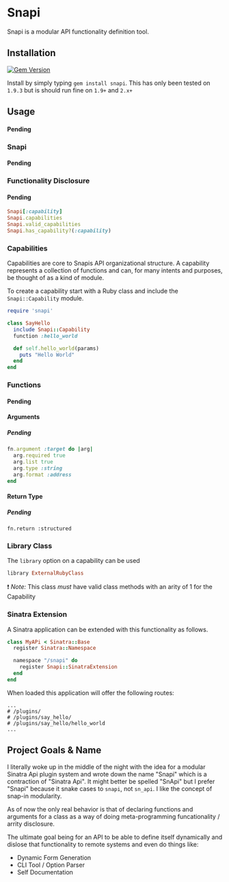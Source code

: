 # Snapi

Snapi is a modular API functionality definition tool.

## Installation

[![Gem Version](https://badge.fury.io/rb/snapi.png)](http://badge.fury.io/rb/snapi)

Install by simply typing `gem install snapi`. This has only been tested on
`1.9.3` but is should run fine on `1.9+` and `2.x+`

## Usage

#### Pending

### Snapi

#### Pending

### Functionality Disclosure

#### Pending

```ruby
Snapi[:capability]
Snapi.capabilities
Snapi.valid_capabilities
Snapi.has_capability?(:capability)
```

### Capabilities

Capabilities are core to Snapis API organizational structure. A capability
represents a collection of functions and can, for many intents and purposes, be
thought of as a kind of module.

To create a capability start with a Ruby class and include the
`Snapi::Capability` module.

```ruby
require 'snapi'

class SayHello
  include Snapi::Capability
  function :hello_world

  def self.hello_world(params)
    puts "Hello World"
  end
end
```

### Functions

#### Pending

#### Arguments

##### Pending

```ruby
fn.argument :target do |arg|
  arg.required true
  arg.list true
  arg.type :string
  arg.format :address
end
```

#### Return Type

##### Pending

    fn.return :structured

### Library Class

The `library` option on a capability can be used

```ruby
library ExternalRubyClass
```

:exclamation: *Note:* This class *must* have valid class methods with an arity
of 1 for the Capability

### Sinatra Extension

A Sinatra application can be extended with this functionality as follows.

```ruby
class MyAPi < Sinatra::Base
  register Sinatra::Namespace

  namespace "/snapi" do
    register Snapi::SinatraExtension
  end
end
```

When loaded this application will offer the following routes:

```
...
# /plugins/
# /plugins/say_hello/
# /plugins/say_hello/hello_world
...
```

## Project Goals & Name

I literally woke up in the middle of the night with the idea for a modular
Sinatra Api plugin system and wrote down the name "Snapi" which is a
contraction of "Sinatra Api". It might better be spelled "SnApi" but I prefer
"Snapi" because it snake cases to `snapi`, not `sn_api`. I like the concept of
snap-in modularity.

As of now the only real behavior is that of declaring functions and arguments
for a class as a way of doing meta-programming funcationality / arrity
disclosure.

The ultimate goal being for an API to be able to define itself dynamically and
dislose that functionality to remote systems and even do things like:

* Dynamic Form Generation
* CLI Tool / Option Parser
* Self Documentation

